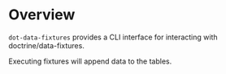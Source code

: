 # Overview

`dot-data-fixtures` provides a CLI interface for interacting with doctrine/data-fixtures.

Executing fixtures will append data to the tables.